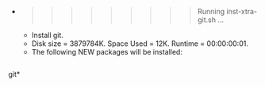 * >>>>>>>>> Running inst-xtra-git.sh ...
  * Install git.
  * Disk size = 3879784K. Space Used = 12K. Runtime = 00:00:00:01.
  * The following NEW packages will be installed:
  ```bash
git*
  ```
